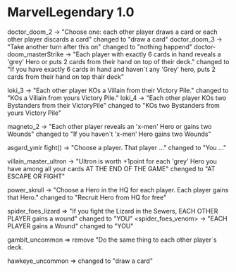 # MarvelLegendary 1.0

doctor_doom_2 -> "Choose one: each other player draws a card or each other player discards a card" changed to "draw a card" 
doctor_doom_3 -> "Take another turn after this on" changed to "nothing happend"
doctor-doom_masterStrike -> "Each player with exactly 6 cards in hand reveals a 'grey' Hero or puts 2 cards from their hand on top of their deck."
			    changed to "If you have exactly 6 cards in hand and haven`t any 'Grey' hero, 
			    puts 2 cards from their hand on top thair deck"

loki_3 -> "Each other player KOs a Villain from their Victory Pile." changed to "KOs a Villain from yours Victory Pile."
loki_4 -> "Each other player KOs two Bystanders from their VictoryPile" changed to "KOs two Bystanders from yours Victory Pile"

magneto_2 -> "Each other player reveals an 'x-men' Hero or gains two Wounds" changed to "If you haven`t 'x-men' Hero gains two Wounds"

asgard_ymir fight() -> "Choose a player. That player ..." changed to "You ..."

villain_master_ultron -> "Ultron is worth +1point for each 'grey' Hero you have among all your cards AT THE END OF THE GAME" chenged to 
			 "AT ESCAPE OR FIGHT"

power_skrull -> "Choose a Hero in the HQ for each player. Each player gains that Hero." changed to "Recruit Hero from HQ for free"

spider_foes_lizard => "If you fight the Lizard in the Sewers, EACH OTHER PLAYER gains a wound" changed to "YOU"
<spider_foes_venom> -> "EACH PLAYER gains a Wound" changed to "YOU"

gambit_uncommon => remove "Do the same thing to each other player`s deck.

hawkeye_uncommon => changed to "draw a card"
